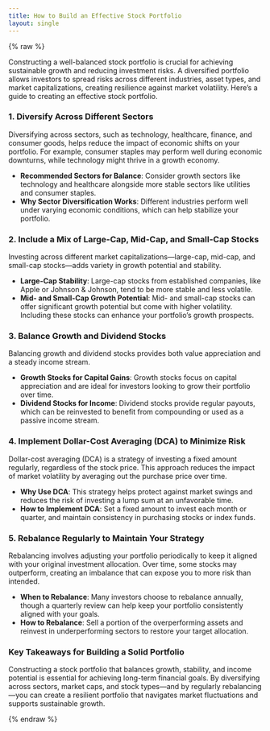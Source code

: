 ```yaml
---
title: How to Build an Effective Stock Portfolio
layout: single
---
```


{% raw %}

Constructing a well-balanced stock portfolio is crucial for achieving sustainable growth and reducing investment risks. A diversified portfolio allows investors to spread risks across different industries, asset types, and market capitalizations, creating resilience against market volatility. Here’s a guide to creating an effective stock portfolio.

### 1. Diversify Across Different Sectors

Diversifying across sectors, such as technology, healthcare, finance, and consumer goods, helps reduce the impact of economic shifts on your portfolio. For example, consumer staples may perform well during economic downturns, while technology might thrive in a growth economy.

- **Recommended Sectors for Balance**: Consider growth sectors like technology and healthcare alongside more stable sectors like utilities and consumer staples.
- **Why Sector Diversification Works**: Different industries perform well under varying economic conditions, which can help stabilize your portfolio.

### 2. Include a Mix of Large-Cap, Mid-Cap, and Small-Cap Stocks

Investing across different market capitalizations—large-cap, mid-cap, and small-cap stocks—adds variety in growth potential and stability. 

- **Large-Cap Stability**: Large-cap stocks from established companies, like Apple or Johnson & Johnson, tend to be more stable and less volatile.
- **Mid- and Small-Cap Growth Potential**: Mid- and small-cap stocks can offer significant growth potential but come with higher volatility. Including these stocks can enhance your portfolio’s growth prospects.

### 3. Balance Growth and Dividend Stocks

Balancing growth and dividend stocks provides both value appreciation and a steady income stream.

- **Growth Stocks for Capital Gains**: Growth stocks focus on capital appreciation and are ideal for investors looking to grow their portfolio over time.
- **Dividend Stocks for Income**: Dividend stocks provide regular payouts, which can be reinvested to benefit from compounding or used as a passive income stream.

### 4. Implement Dollar-Cost Averaging (DCA) to Minimize Risk

Dollar-cost averaging (DCA) is a strategy of investing a fixed amount regularly, regardless of the stock price. This approach reduces the impact of market volatility by averaging out the purchase price over time.

- **Why Use DCA**: This strategy helps protect against market swings and reduces the risk of investing a lump sum at an unfavorable time.
- **How to Implement DCA**: Set a fixed amount to invest each month or quarter, and maintain consistency in purchasing stocks or index funds.

### 5. Rebalance Regularly to Maintain Your Strategy

Rebalancing involves adjusting your portfolio periodically to keep it aligned with your original investment allocation. Over time, some stocks may outperform, creating an imbalance that can expose you to more risk than intended.

- **When to Rebalance**: Many investors choose to rebalance annually, though a quarterly review can help keep your portfolio consistently aligned with your goals.
- **How to Rebalance**: Sell a portion of the overperforming assets and reinvest in underperforming sectors to restore your target allocation.

### Key Takeaways for Building a Solid Portfolio

Constructing a stock portfolio that balances growth, stability, and income potential is essential for achieving long-term financial goals. By diversifying across sectors, market caps, and stock types—and by regularly rebalancing—you can create a resilient portfolio that navigates market fluctuations and supports sustainable growth.

{% endraw %}


